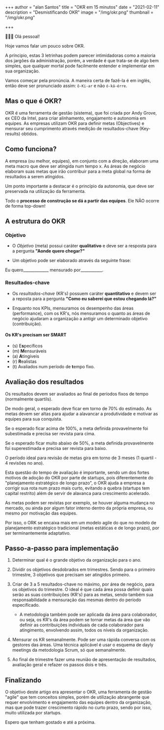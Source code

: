 +++
author = "alan Santos"
title = "OKR em 15 minutos"
date = "2021-02-11"
description = "Desmistificando OKR"
image = "/img/okr.png"
thumbnail = "/img/okr.png"

+++

👨🏻‍💻 Olá pessoal!

Hoje vamos falar um pouco sobre OKR.

A príncipio, estas 3 letrinhas podem parecer intimidadoras como a maioria dos jargões da administração, porém, a verdade é que trata-se de algo bem simples, que qualquer mortal pode facilmente entender e implementar em sua organização.

Vamos começar pela pronúncia. A maneira certa de fazê-la é em inglês, então deve ser pronunciado assim: `ô-Ki-ar` e não `ó-ká-érre`.

## Mas o que é OKR?

OKR é uma ferramenta de gestão (sistema), que foi criada por Andy Grove, ex CEO da Intel, para criar alinhamento, engajamento e autonomia em equipes. As empresas utilizam OKR para definir metas (Objectives) e mensurar seu cumprimento através medição de resultados-chave (Key-results) obtidos.

## Como funciona?

A empresa (ou melhor, equipes), em conjunto com a direção, elaboram uma meta macro que deve ser atingida num tempo x. As áreas de negócio elaboram suas metas que irão contribuir para a meta global na forma de resultados a serem atingidos.

Um ponto importante a destacar é o princípio da autonomia, que deve ser preservada na utilização da ferramenta. 

Todo o **processo de construção se dá a partir das equipes**. Ele NÃO ocorre de forma top-down!

## A estrutura do OKR

### Objetivo

- O *Objetivo* (meta) possui caráter **qualitativo** e deve ser a resposta para a pergunta **"Aonde quero chegar?"**

- Um objetivo pode ser elaborado através da seguinte frase:

Eu quero_____________ mensurado por___________.

### Resultados-chave

- Os *resultados-chave* (KR's) possuem caráter **quantitativo** e devem ser a reposta para a pergunta **"Como eu saberei que estou chegando lá?"**

- Enquanto nos KPIs, mensuramos os desempenho das áreas (performance), com os KR's, nós mensuramos o quanto as áreas de negócio ajudaram a organização a antigir um determinado objetivo (contribuição).

#### Os KR's precisam ser SMART

- (s) E**s**pecíficos
- (m) **M**ensuráveis
- (a) **A**tingíveis
- (r) **R**ealistas
- (t) Avaliados num período de **t**empo fixo.
  
## Avaliação dos resultados

Os resultados devem ser avaliados ao final de períodos fixos de tempo (normalmente quartils).

De modo geral, o esperado deve ficar em torno de 70% do estimado. As metas devem ser altas para ajudar a alavancar a produtividade e motivar as equipes para sua conquista.

Se o esperado ficar acima de 100%, a meta definida provavelmente foi subestimada e precisa ser revista para cima.

Se o esperado ficar muito abaixo de 50%, a meta definida provavelmente foi superestimada e precisa ser revista para baixo.

O período ideal para revisão de metas gira em torno de 3 meses (1 quartil - 4 revisões no ano).

Esta questão do tempo de avaliação é importante, sendo um dos fortes motivos de adoção do OKR por parte de startups, pois diferentemente do "planejamento estratégico de longo prazo", o OKR ajuda a empresa a corrigir sua rota num prazo mais curto, evitando a quebra (startups tem capital restrito) além de servir de alavanca para crescimento acelerado.

As metas podem ser revistas por exemplo, se houver alguma mudança no mercado, ou ainda por algum fator interno dentro da própria empresa, ou mesmo por motivação das equipes.

Por isso, o ORK se encaixa mais em um modelo agile do que no modelo de planejamento estratégico tradicional (metas estáticas e de longo prazo), por ser terminantemente adaptativo.  

## Passo-a-passo para implementação

1. Determinar qual é o grande objetivo da organização para o ano.

2. Dividir os objetivos desdobrados em trimestres. Sendo para o primeiro trimestre, 3 objetivos que precisam ser atingidos primeiro.

3. Criar de 3 a 5 resultados-chave no máximo, por área de negócio, para os objetivos do trimestre. O ideal é que cada área possa definir quais serão as suas contribuições (KR's) para as metas, sendo também sua responsabilidade a mensuração das mesmas dentro do período especificado.
   - A metodologia também pode ser aplicada da área para colaborador, ou seja, os KR's da área podem se tornar metas da área que vão definir as contribuições individuais de cada colaborador para atingimento, envolvendo assim, todos os níveis da organização.  

4. Mensurar os KR semanalmente. Pode ser uma rápida conversa com os gestores das áreas. Uma técnica aplicável é usar o esquema de dayly meetings da metodologia Scrum, só que semanalmente.

5. Ao final de trimestre fazer uma reunião de apresentação de resultados, avaliação geral e refazer os passos dois e três.

## Finalizando

O objetivo deste artigo era apresentar o OKR, uma ferramenta de gestão "agile" que tem conceitos simples, porém de  utilização abrangente que requer envolvimento e engajamento das equipes dentro da organização, mas que pode trazer crescimento rápido no curto prazo, sendo por isso, muito utilizada por startups.

Espero que tenham gostado e até a próxima.
